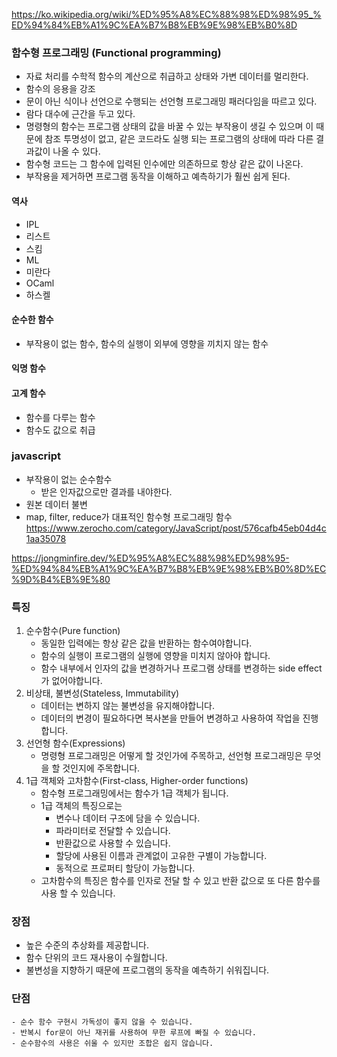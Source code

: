 https://ko.wikipedia.org/wiki/%ED%95%A8%EC%88%98%ED%98%95_%ED%94%84%EB%A1%9C%EA%B7%B8%EB%9E%98%EB%B0%8D

### 함수형 프로그래밍 (Functional programming)
- 자료 처리를 수학적 함수의 계산으로 취급하고 상태와 가변 데이터를 멀리한다.
- 함수의 응용을 강조
- 문이 아닌 식이나 선언으로 수행되는 선언형 프로그래밍 패러다임을 따르고 있다.
- 람다 대수에 근간을 두고 있다.
- 명령형의 함수는 프로그램 상태의 값을 바꿀 수 있는 부작용이 생길 수 있으며 이 때문에 참조 투명성이 없고, 같은 코드라도 실행 되는 프로그램의 상태에 따라 다른 결과값이 나올 수 있다.
- 함수형 코드는 그 함수에 입력된 인수에만 의존하므로 항상 같은 값이 나온다.
- 부작용을 제거하면 프로그램 동작을 이해하고 예측하기가 훨씬 쉽게 된다.

#### 역사
- IPL
- 리스트
- 스킴
- ML
- 미란다
- OCaml
- 하스켈

#### 순수한 함수
- 부작용이 없는 함수, 함수의 실행이 외부에 영향을 끼치지 않는 함수
#### 익명 함수
#### 고계 함수
- 함수를 다루는 함수
- 함수도 값으로 취급


### javascript
- 부작용이 없는 순수함수
    - 받은 인자값으로만 결과를 내야한다.
- 원본 데이터 불변
- map, filter, reduce가 대표적인 함수형 프로그래밍 함수
https://www.zerocho.com/category/JavaScript/post/576cafb45eb04d4c1aa35078



https://jongminfire.dev/%ED%95%A8%EC%88%98%ED%98%95-%ED%94%84%EB%A1%9C%EA%B7%B8%EB%9E%98%EB%B0%8D%EC%9D%B4%EB%9E%80
### 특징
1. 순수함수(Pure function)
   - 동일한 입력에는 항상 같은 값을 반환하는 함수여야합니다.
   - 함수의 실행이 프로그램의 실행에 영향을 미치지 않아야 합니다.
   - 함수 내부에서 인자의 값을 변경하거나 프로그램 상태를 변경하는 side effect가 없어야합니다.
2. 비상태, 불변성(Stateless, Immutability)
   - 데이터는 변하지 않는 불변성을 유지해야합니다.
   - 데이터의 변경이 필요하다면 복사본을 만들어 변경하고 사용하여 작업을 진행합니다.
3. 선언형 함수(Expressions)
   - 명령형 프로그래밍은 어떻게 할 것인가에 주목하고, 선언형 프로그래밍은 무엇을 할 것인지에 주목합니다.
4. 1급 객체와 고차함수(First-class, Higher-order functions)
   - 함수형 프로그래밍에서는 함수가 1급 객체가 됩니다.
   - 1급 객체의 특징으로는
     - 변수나 데이터 구조에 담을 수 있습니다.
     - 파라미터로 전달할 수 있습니다.
     - 반환값으로 사용할 수 있습니다.
     - 할당에 사용된 이름과 관계없이 고유한 구별이 가능합니다.
     - 동적으로 프로퍼티 할당이 가능합니다.
   - 고차함수의 특징은 함수를 인자로 전달 할 수 있고 반환 값으로 또 다른 함수를 사용 할 수 있습니다.

### 장점
   - 높은 수준의 추상화를 제공합니다.
   - 함수 단위의 코드 재사용이 수월합니다.
   - 불변성을 지향하기 때문에 프로그램의 동작을 예측하기 쉬워집니다.

### 단점
    - 순수 함수 구현시 가독성이 좋지 않을 수 있습니다.
    - 반복시 for문이 아닌 재귀를 사용하여 무한 루프에 빠질 수 있습니다.
    - 순수함수의 사용은 쉬울 수 있지만 조합은 쉽지 않습니다.